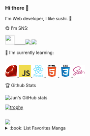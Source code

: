 ### Hi there 👋

I'm Web developer, I like sushi. :sushi:

<!--マイSNS-->
:yum: I'm SNS:
<p align="left">
  <!--Qita-->
  <a href="https://qiita.com/Rairu_blog"　target="_blank">
    <img height="30" width="30"
    src="https://github.com/junichmiyahara/junichmiyahara/blob/master/Qita%E3%82%A4%E3%83%A1%E3%83%BC%E3%82%B8%E7%94%BB%E5%83%8F.png?" /> 　　
  </a>
  <a href="http://qiita.com/Rairu_blog"　target="_blank">
   <img height="30" src="https://qiita-badge.apiapi.app/s/Rairu_blog/posts.svg" />
  </a>
  <!--Twitter-->
  <a href="https://twitter.com/Rairu_dev"　target="_blank">
   <img height="30" src="https://img.shields.io/badge/twitter-%231DA1F2.svg?&style=for-the-badge&logo=twitter&logoColor=white" />
 </a>
</p>
<!--マイSNS-->


<!--マイプログラミング言語-->
:page_with_curl: I'm currently learning:
<br><br>
<p align="left">
 <!--Rubyアイコン-->
 <a href="https://www.ruby-lang.org/en/" target="_blank" rel="noreferrer">
  <img src="https://raw.githubusercontent.com/devicons/devicon/master/icons/ruby/ruby-original.svg" alt="ruby" width="40" height="40"/> 
 </a> 
 <!--JSアイコン-->
 <a href="https://developer.mozilla.org/en-US/docs/Web/JavaScript" target="_blank" rel="noreferrer">
  <img src="https://raw.githubusercontent.com/devicons/devicon/master/icons/javascript/javascript-original.svg" alt="javascript" width="40" height="40"/> 
 </a>
 <!--Reactアイコン-->
 <a href="https://reactjs.org/" target="_blank" rel="noreferrer"> 
  <img src="https://raw.githubusercontent.com/devicons/devicon/master/icons/react/react-original-wordmark.svg" alt="react" width="40" height="40"/> 
 </a> 
 <!--HTMLアイコン-->
 <a href="https://www.w3.org/html/" target="_blank" rel="noreferrer"> 
  <img src="https://raw.githubusercontent.com/devicons/devicon/master/icons/html5/html5-original-wordmark.svg" alt="html5" width="40" height="40"/>
 </a>
 <!--CSSアイコン-->
 <a href="https://www.w3schools.com/css/" target="_blank" rel="noreferrer"> 
  <img src="https://raw.githubusercontent.com/devicons/devicon/master/icons/css3/css3-original-wordmark.svg" alt="css3" width="40" height="40"/>
 </a>
 <!--Sassアイコン-->
 <a href="https://sass-lang.com" target="_blank" rel="noreferrer">
  <img src="https://raw.githubusercontent.com/devicons/devicon/master/icons/sass/sass-original.svg" alt="sass" width="40" height="40"/>
 </a> 
</p>

<!--Github Stats-->
:trophy: Github Stats
<br><br>
![Jun's GitHub stats](https://bad-apple-github-readme.vercel.app/api?show_bg=1&username=junichmiyahara)

<!--Github trophy-->
[![trophy](https://github-profile-trophy.vercel.app/?username=junichmiyahara)](https://github.com/junichmiyahara/github-profile-trophy)

<br>
<!--アニメ画像-->
<img src="https://github.com/junichmiyahara/junichmiyahara/blob/master/%E4%BA%94%E6%9D%A1%E6%82%9F%E7%94%BB%E5%83%8F.jpg" width="500">

<details>
<summary>:book: List Favorites Manga</summary>

* [今際の国のアリス](https://booklive.jp/product/index/title_id/189751/vol_no/001)
* [トモダチゲーム](https://booklive.jp/product/index/title_id/255832/vol_no/001)
* [今際の路のアリス](https://booklive.jp/product/index/title_id/353997/vol_no/001)
* [約束のネバーランド](https://booklive.jp/product/index/title_id/416028/vol_no/001)
* [トリコ](https://booklive.jp/product/index/title_id/184975/vol_no/001)
* [神様の言うとおり](https://booklive.jp/product/index/title_id/151730/vol_no/001)
* [暗殺教室](https://booklive.jp/product/index/title_id/197745/vol_no/001)
* [リアルアカウント](https://booklive.jp/product/index/title_id/260889/vol_no/001)
* [ドクムシ](https://booklive.jp/product/index/title_id/265841/vol_no/001)
* [メジャー](https://booklive.jp/product/index/title_id/182982/vol_no/001)
* [アイシールド21](https://booklive.jp/product/index/title_id/251034/vol_no/001)
* [王様ゲーム](https://booklive.jp/product/index/title_id/138652/vol_no/001)
</details>
